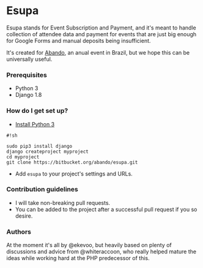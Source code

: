 # Esupa #

Esupa stands for Event Subscription and Payment, and it's meant to handle collection of attendee data and payment for events that are just big enough for Google Forms and manual deposits being insufficient.

It's created for [Abando](http://www.abando.com.br/), an anual event in Brazil, but we hope this can be universally useful.

### Prerequisites ###

* Python 3
* Django 1.8

### How do I get set up? ###

* [Install Python 3](https://www.python.org/downloads/)
```
#!sh

sudo pip3 install django
django createproject myproject
cd myproject
git clone https://bitbucket.org/abando/esupa.git
```
* Add `esupa` to your project's settings and URLs.

### Contribution guidelines ###

* I will take non-breaking pull requests.
* You can be added to the project after a successful pull request if you so desire.

### Authors ###

At the moment it's all by @ekevoo, but heavily based on plenty of discussions and advice from @whiteraccoon, who really helped mature the ideas while working hard at the PHP predecessor of this.